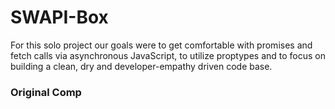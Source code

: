 # SWAPI-Box

For this solo project our goals were to get comfortable with promises and fetch calls via asynchronous JavaScript, to utilize proptypes and to focus on building a clean, dry and developer-empathy driven code base.

### Original Comp
